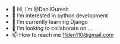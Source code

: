 - 👋 Hi, I’m @DanilGuresh
- 👀 I’m interested in python development
- 🌱 I’m currently learning Django
- 💞️ I’m looking to collaborate on ...
- 📫 How to reach me 11den110@gmail.com 

<!---
DanilGuresh/DanilGuresh is a ✨ special ✨ repository because its `README.md` (this file) appears on your GitHub profile.
You can click the Preview link to take a look at your changes.
--->
